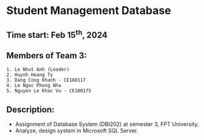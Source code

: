 # Student Management Database
## Time start: Feb 15<sup>th</sup>, 2024

## Members of Team 3: 
	1. Le Nhut Anh (Leader)
	2. Huynh Hoang Ty
	3. Dang Cong Khanh - CE180117
	4. Le Ngoc Phong Nha
	5. Nguyen Le Khac Vu - CE180175
	
	
## Description: 
- Assignment of Database System (DBI202) at semester 3, FPT University.
- Analyze, design system in Microsoft SQL Server.
